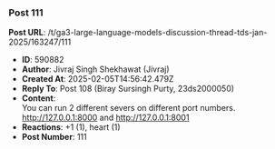 ### Post 111
**Post URL**: /t/ga3-large-language-models-discussion-thread-tds-jan-2025/163247/111
- **ID**: 590882
- **Author**: Jivraj Singh Shekhawat (Jivraj)
- **Created At**: 2025-02-05T14:56:42.479Z
- **Reply To**: Post 108 (Biray Sursingh Purty, 23ds2000050)
- **Content**:  
  You can run 2 different severs on different port numbers.<br>
<a href="http://127.0.0.1:8000" rel="noopener nofollow ugc">http://127.0.0.1:8000</a> and <a href="http://127.0.0.1:8001" rel="noopener nofollow ugc">http://127.0.0.1:8001</a>
- **Reactions**: +1 (1), heart (1)
- **Post Number**: 111

